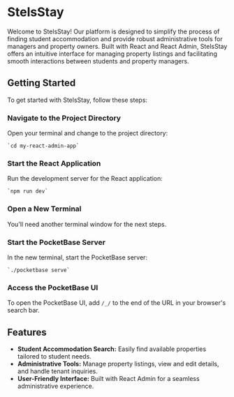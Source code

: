 # StelsStay

Welcome to StelsStay! Our platform is designed to simplify the process of finding student accommodation and provide robust administrative tools for managers and property owners. Built with React and React Admin, StelsStay offers an intuitive interface for managing property listings and facilitating smooth interactions between students and property managers.

## Getting Started

To get started with StelsStay, follow these steps:

### Navigate to the Project Directory

Open your terminal and change to the project directory:

    `cd my-react-admin-app`

### Start the React Application

Run the development server for the React application:

    `npm run dev`

### Open a New Terminal

You'll need another terminal window for the next steps.

### Start the PocketBase Server

In the new terminal, start the PocketBase server:

    `./pocketbase serve`

### Access the PocketBase UI

To open the PocketBase UI, add `/_/` to the end of the URL in your browser's search bar.

## Features

- **Student Accommodation Search:** Easily find available properties tailored to student needs.
- **Administrative Tools:** Manage property listings, view and edit details, and handle tenant inquiries.
- **User-Friendly Interface:** Built with React Admin for a seamless administrative experience.


